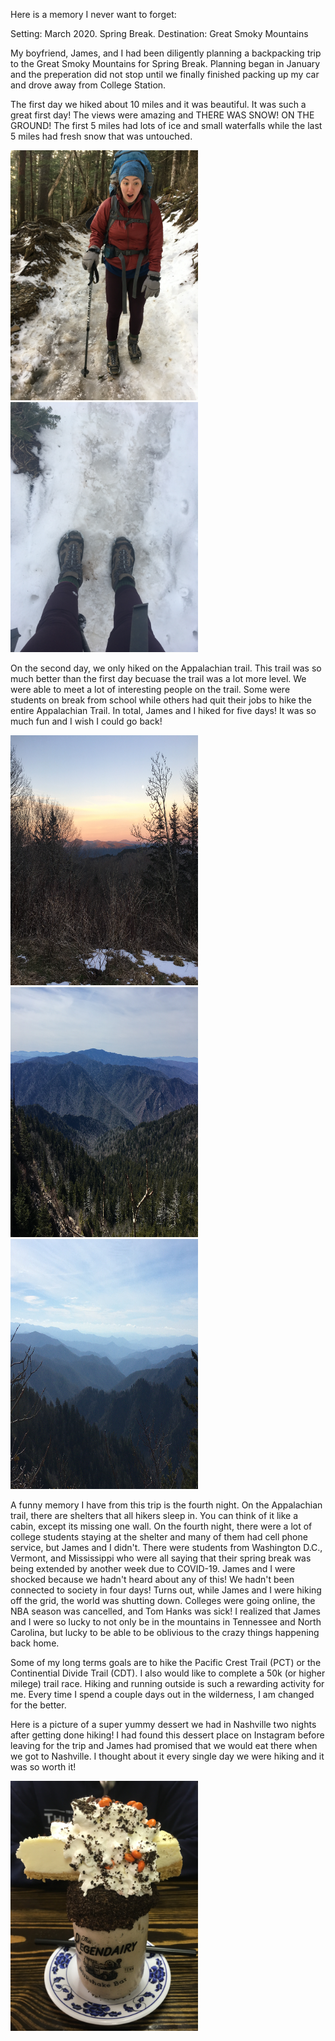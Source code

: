 Here is a memory I never want to forget:

Setting: March 2020. Spring Break.
Destination: Great Smoky Mountains

My boyfriend, James, and I had been diligently planning a backpacking trip to the Great Smoky Mountains for Spring Break. Planning began in January and the preperation did not stop until we finally finished packing up my car and drove away from College Station.

The first day we hiked about 10 miles and it was beautiful. It was such a great first day! The views were amazing and THERE WAS SNOW! ON THE GROUND! The first 5 miles had lots of ice and small waterfalls while the last 5 miles had fresh snow that was untouched.

<img src="/assets/yay for snow.JPG"  width="300" height="400"> <img src="/assets/snow and boots.JPG"  width="300" height="400">

On the second day, we only hiked on the Appalachian trail. This trail was so much better than the first day becuase the trail was a lot more level. We were able to meet a lot of interesting people on the trail. Some were students on break from school while others had quit their jobs to hike the entire Appalachian Trail. In total, James and I hiked for five days! It was so much fun and I wish I could go back!

<img src="/assets/sunrise.JPG"  width="300" height="400"> <img src="/assets/mountains.JPG"  width="300" height="400"> <img src="/assets/IMG-5651.JPG"  width="300" height="400">

A funny memory I have from this trip is the fourth night. On the Appalachian trail, there are shelters that all hikers sleep in. You can think of it like a cabin, except its missing one wall. On the fourth night, there were a lot of college students staying at the shelter and many of them had cell phone service, but James and I didn't. There were students from Washington D.C., Vermont, and Mississippi who were all saying that their spring break was being extended by another week due to COVID-19. James and I were shocked because we hadn't heard about any of this! We hadn't been connected to society in four days! Turns out, while James and I were hiking off the grid, the world was shutting down. Colleges were going online, the NBA season was cancelled, and Tom Hanks was sick! I realized that James and I were so lucky to not only be in the mountains in Tennessee and North Carolina, but lucky to be able to be oblivious to the crazy things happening back home.

Some of my long terms goals are to hike the Pacific Crest Trail (PCT) or the Continential Divide Trail (CDT). I also would like to complete a 50k (or higher milege) trail race. Hiking and running outside is such a rewarding activity for me. Every time I spend a couple days out in the wilderness, I am changed for the better.

Here is a picture of a super yummy dessert we had in Nashville two nights after getting done hiking! I had found this dessert place on Instagram before leaving for the trip and James had promised that we would eat there when we got to Nashville. I thought about it every single day we were hiking and it was so worth it!

<img src="/assets/milkshake.JPG"  width="300" height="400">
